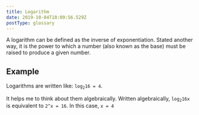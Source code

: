 ```yaml
---
title: Logarithm
date: 2019-10-04T18:09:56.529Z
postType: glossary
---
```


A logarithm can be defined as the inverse of exponentiation. Stated another way, it is the power to which a number (also known as the base) must be raised to produce a given number.

## Example

Logarithms are written like: <code>log<sub>2</sub>16 = 4</code>.

It helps me to think about them algebraically. Written algebraically, <code>log<sub>2</sub>16x</code> is equivalent to `2^x = 16`. In this case, `x = 4`
